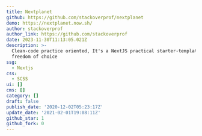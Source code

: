 ```yaml
---
title: Nextplanet
github: https://github.com/stackoverprof/nextplanet
demo: https://nextplanet.now.sh/
author: stackoverprof
author_link: https://github.com/stackoverprof
date: 2023-11-30T11:13:05.021Z
description: >-
  Clean-code practice oriented, It's a NextJS practical starter-template with a
  freedom of choice
ssg:
  - Nextjs
css:
  - SCSS
ui: []
cms: []
category: []
draft: false
publish_date: '2020-12-02T05:23:17Z'
update_date: '2021-02-01T19:08:11Z'
github_star: 1
github_fork: 0
---
```

